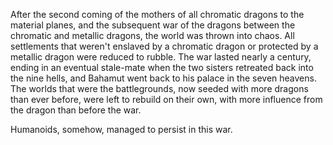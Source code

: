 After the second coming of the mothers of all chromatic dragons to the material planes, and the subsequent war of the dragons between the chromatic and metallic dragons, the world was thrown into chaos. All settlements that weren't enslaved by a chromatic dragon or protected by a metallic dragon were reduced to rubble. The war lasted nearly a century, ending in an eventual stale-mate when the two sisters retreated back into the nine hells, and Bahamut went back to his palace in the seven heavens. The worlds that were the battlegrounds, now seeded with more dragons than ever before, were left to rebuild on their own, with more influence from the dragon than before the war.

Humanoids, somehow, managed to persist in this war.